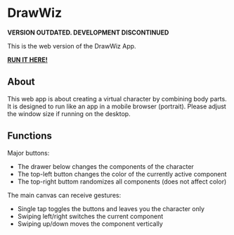 DrawWiz
=======

**VERSION OUTDATED. DEVELOPMENT DISCONTINUED**

This is the web version of the DrawWiz App.

[**RUN IT HERE!**](http://ilufang.github.io/DrawWiz)

About
-----

This web app is about creating a virtual character by combining body parts. It is designed to run like an app in a mobile browser (portrait). Please adjust the window size if running on the desktop.

Functions
---------

Major buttons:

* The drawer below changes the components of the character
* The top-left button changes the color of the currently active component
* The top-right buttom randomizes all components (does not affect color)

The main canvas can receive gestures:

* Single tap toggles the buttons and leaves you the character only
* Swiping left/right switches the current component
* Swiping up/down moves the component vertically
